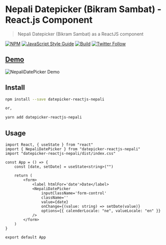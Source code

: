 # Nepali Datepicker (Bikram Sambat) - React.js Component

> Nepali Datepicker (Bikram Sambat) as a ReactJS component

[![NPM](https://img.shields.io/npm/v/nepali-datepicker-reactjs.svg)](https://www.npmjs.com/package/nepali-datepicker-reactjs)
[![JavaScript Style Guide](https://img.shields.io/badge/code_style-standard-brightgreen.svg)](https://standardjs.com)
[![Build](https://img.shields.io/travis/puncoz-official/nepali-datepicker-reactjs?logo=travis)](https://travis-ci.org/puncoz-official/nepali-datepicker-reactjs)
[![Twitter Follow](https://img.shields.io/twitter/follow/PuncozNepal?label=Follow&style=social)](https://twitter.com/PuncozNepal)

## [Demo](https://puncoz-official.github.io/nepali-datepicker-reactjs/)

![NepaliDatePicker Demo](example.png)

## Install

```bash
npm install --save datepicker-reactjs-nepali

or,

yarn add datepicker-reactjs-nepali
```

## Usage

```tsx
import React, { useState } from "react"
import { NepaliDatePicker } from "datepicker-reactjs-nepali"
import "datepicker-reactjs-nepali/dist/index.css"

const App = () => {
    const [date, setDate] = useState<string>("")

    return (
        <form>
            <label htmlFor='date'>Date</label>
            <NepaliDatePicker
                inputClassName='form-control'
                className=''
                value={date}
                onChange={(value: string) => setDate(value)}
                options={{ calenderLocale: "ne", valueLocale: "en" }}
            />
        </form>
    )
}

export default App
```

